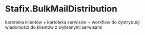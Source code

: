 Stafix.BulkMailDistribution
===========================

kartoteka klientów + kartoteka serwisów + workflow do dystrybucji wiadomości do klientów z wybranymi serwisami
